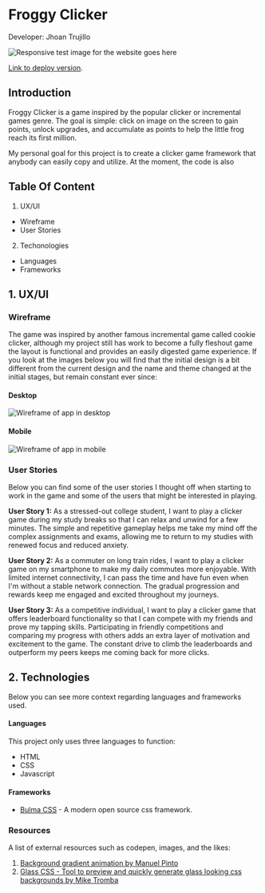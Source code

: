 # Froggy Clicker
Developer: Jhoan Trujillo 

![Responsive test image for the website goes here]()

[Link to deploy version]( https://jhoantrujillo.github.io/pp2_froggy_clicker/).

## Introduction 

Froggy Clicker is a game inspired by the popular clicker or incremental games genre. The goal is simple: click on image on the screen to gain points, unlock upgrades, and accumulate as points to help the little frog reach its first million. 

My personal goal for this project is to create a clicker game framework that anybody can easily copy and utilize. At the moment, the code is also

## Table Of Content

1. UX/UI
  - Wireframe
  - User Stories
2. Techonologies
  - Languages
  - Frameworks  


## 1. UX/UI

### Wireframe

The game was inspired by another famous incremental game called cookie clicker, although my project still has work to become a fully fleshout game the layout is functional and provides an easily digested game experience. If you look at the images below you will find that the initial design is a bit different from the current design and the name and theme changed at the initial stages, but remain constant ever since:

#### Desktop
![Wireframe of app in desktop](https://jhoantrujillo.github.io/pp2_froggy_clicker/Wireframe/Wireframe_desktop.png)


#### Mobile
![Wireframe of app in mobile](https://jhoantrujillo.github.io/pp2_froggy_clicker/Wireframe/Wireframe_mobile.png)


### User Stories

Below you can find some of the user stories I thought off when starting to work in the game and some of the users that might be interested in playing.

**User Story 1:**
As a stressed-out college student, I want to play a clicker game during my study breaks so that I can relax and unwind for a few minutes. The simple and repetitive gameplay helps me take my mind off the complex assignments and exams, allowing me to return to my studies with renewed focus and reduced anxiety.

**User Story 2:**
As a commuter on long train rides, I want to play a clicker game on my smartphone to make my daily commutes more enjoyable. With limited internet connectivity, I can pass the time and have fun even when I'm without a stable network connection. The gradual progression and rewards keep me engaged and excited throughout my journeys.

**User Story 3:**
As a competitive individual, I want to play a clicker game that offers leaderboard functionality so that I can compete with my friends and prove my tapping skills. Participating in friendly competitions and comparing my progress with others adds an extra layer of motivation and excitement to the game. The constant drive to climb the leaderboards and outperform my peers keeps me coming back for more clicks.

## 2. Technologies

Below you can see more context regarding languages and frameworks used. 

#### Languages

This project only uses three languages to function:

- HTML
- CSS
- Javascript

#### Frameworks

- [Bulma CSS](https://bulma.io/) - A modern open source css framework.

### Resources 

A list of external resources such as codepen, images, and the likes: 

1. [Background gradient animation by Manuel Pinto](https://codepen.io/P1N2O/pen/pyBNzX) 
2. [Glass CSS - Tool to preview and quickly generate glass looking css backgrounds by Mike Tromba](https://css.glass/)
